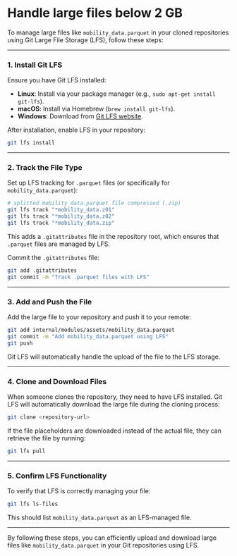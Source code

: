 # Handle large files below 2 GB

To manage large files like `mobility_data.parquet` in your cloned repositories using Git Large File Storage (LFS), follow these steps:

---

### **1. Install Git LFS**
Ensure you have Git LFS installed:
- **Linux**: Install via your package manager (e.g., `sudo apt-get install git-lfs`).
- **macOS**: Install via Homebrew (`brew install git-lfs`).
- **Windows**: Download from [Git LFS website](https://git-lfs.github.com/).

After installation, enable LFS in your repository:
```bash
git lfs install
```

---

### **2. Track the File Type**
Set up LFS tracking for `.parquet` files (or specifically for `mobility_data.parquet`):
```bash
# splitted mobility_data.parquet file compressed (.zip)
git lfs track "*mobility_data.z01"
git lfs track "*mobility_data.z02"
git lfs track "*mobility_data.zip"
```
This adds a `.gitattributes` file in the repository root, which ensures that `.parquet` files are managed by LFS.

Commit the `.gitattributes` file:
```bash
git add .gitattributes
git commit -m "Track .parquet files with LFS"
```

---

### **3. Add and Push the File**
Add the large file to your repository and push it to your remote:
```bash
git add internal/modules/assets/mobility_data.parquet
git commit -m "Add mobility_data.parquet using LFS"
git push
```
Git LFS will automatically handle the upload of the file to the LFS storage.

---

### **4. Clone and Download Files**
When someone clones the repository, they need to have LFS installed. Git LFS will automatically download the large file during the cloning process:
```bash
git clone <repository-url>
```

If the file placeholders are downloaded instead of the actual file, they can retrieve the file by running:
```bash
git lfs pull
```

---

### **5. Confirm LFS Functionality**
To verify that LFS is correctly managing your file:
```bash
git lfs ls-files
```
This should list `mobility_data.parquet` as an LFS-managed file.

---

By following these steps, you can efficiently upload and download large files like `mobility_data.parquet` in your Git repositories using LFS.